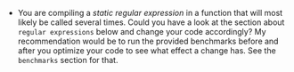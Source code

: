 - You are compiling a *static regular expression* in a function that will most likely be called several times. Could 
you have a look at the section about `regular expressions` below and change your code accordingly? 
My recommendation would be to run the provided benchmarks before and after you optimize your code to see
what effect a change has. See the `benchmarks` section for that.
